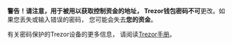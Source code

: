 **警告！**请注意，用于被用以获取控制资金的地址，
Trezor钱包密码**不可**更改。如果您丢失或输入错误的密码，
您可能会失去**您的资金**。

有关密码保护的Trezor设备的更多信息，
请阅读[Trezor手册](https://doc.satoshilabs.com)。
